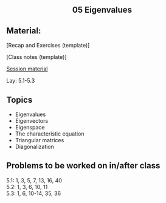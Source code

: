 <h2 align="center">05 Eigenvalues</h2>

## Material:

[Recap and Exercises (template)]

[Class notes (template)]

[Session material](https://viaucdk-my.sharepoint.com/:f:/g/personal/rib_viauc_dk/ErEbWej73CxBiXGFKP-mtx4BzkmBdQWAJOwzWIuvuzoBZw?e=OSVNsB)

<p>Lay:&nbsp;​5.1-5.3</p>

## Topics
<ul>
	<li>​​Eigenvalues</li>
	<li>Eigenvectors</li>
	<li>Eigenspace</li>
	<li>The characteristic equation</li>
	<li>Triangular matrices</li>
	<li>Diagonalization</li>
</ul>

## Problems to be worked on in/after class

<p>​​5.1: 1, 3, 5, 7, 13, 16, 40 &nbsp;<br />
5.2: 1, 3, 6, 10, 11 &nbsp;<br />
5.3: 1, 6, 10-14, 35, 36 &nbsp;&nbsp;&nbsp;&nbsp;<br />
</p>
